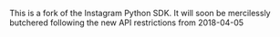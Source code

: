 This is a fork of the Instagram Python SDK. It will soon be mercilessly butchered following the new API restrictions from 2018-04-05
